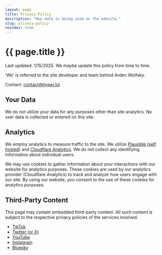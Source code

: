 ```yaml
---
layout: page
title: Privacy Policy
description: "How data is being used on the website."
slug: privacy-policy
noindex: true
---
```

# {{ page.title }}
<p>Last updated: 1/15/2025. We maybe update this policy from time to time.</p>
<p>'We' is referred to the site developer and team behind Arden Wolfsky.</p>
<p>Contact: <a href="mailto:contact@hyper.lol">contact@hyper.lol</a></p>

## Your Data
<p>We do not utilize your data for any purposes other than site analytics. No user data is collected or entered on this site.</p>

## Analytics
<p>We employ analytics to measure traffic to the site. We utilize <a href="https://plausible.io/">Plausible (self hosted)</a> and <a href="https://www.cloudflare.com/privacypolicy/">Cloudflare Analytics</a>. We do not collect any identifying information about individual users.</p>

<p>We may use cookies to gather information about your interactions with our website for analytics purposes. These cookies are used by our analytics provider (Cloudflare Analytics) to track and analyze how users engage with our site. By using our website, you consent to the use of these cookies for analytics purposes.</p>

## Third-Party Content
<p>This page may contain embedded third-party content. All such content is subject to the respective privacy policies of the services involved.</p>
<ul>
<li><a href="https://www.tiktok.com/legal/page/us/privacy-policy/en">TikTok</a></li>
<li><a href="https://twitter.com/en/privacy">Twitter (or X)</a></li>
<li><a href="https://policies.google.com/privacy">YouTube</a></li>
<li><a href="https://help.instagram.com/155833707900388">Instagram</a></li>
<li><a href="https://bsky.social/about/support/privacy-policy">Bluesky</a></li>
</ul>